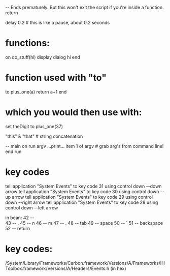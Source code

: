 -- Ends prematurely.  But this won't exit the script if you're inside a function.
return 

delay 0.2 # this is like a pause, about 0.2 seconds

# functions:
on do_stuff(hi)
	display dialog hi
end

# function used with "to"
to plus_one(a)
	return a+1
end

# which you would then use with:
set theDigit to plus_one(37)

"this" & "that" # string concatenation

-- main
on run argv
	...print... item 1 of argv # grab arg's from command line!
end run

# key codes
tell application "System Events" to key code 31 using control down --down arrow
tell application "System Events" to key code 30 using control down --up arrow
tell application "System Events" to key code 29 using control down --right arrow
tell application "System Events" to key code 28 using control down --left arrow

in bean:
42 -- \
43 -- ,
45 -- n
46 -- m
47 -- .
48 -- tab
49 -- space
50 -- `
51 -- backspace
52 -- return

# key codes:
/System/Library/Frameworks/Carbon.framework/Versions/A/Frameworks/HIToolbox.framework/Versions/A/Headers/Events.h
(in hex)